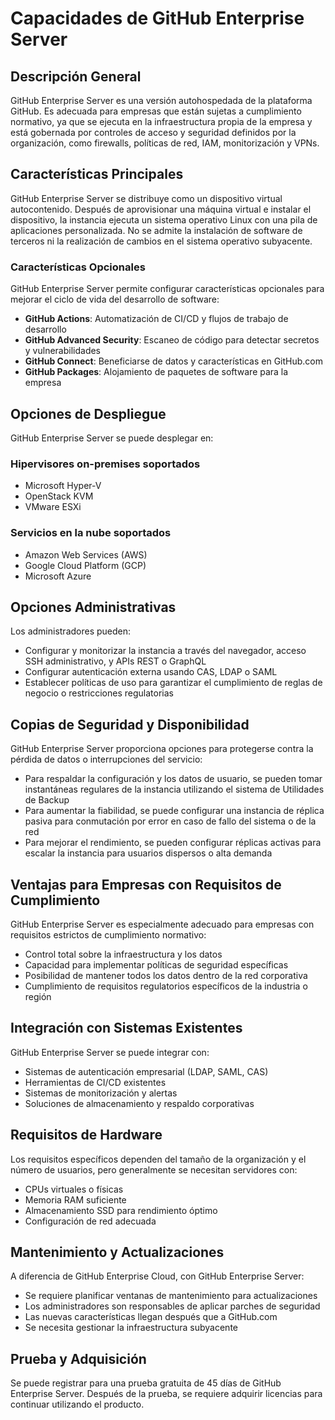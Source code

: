 # Capacidades de GitHub Enterprise Server

## Descripción General

GitHub Enterprise Server es una versión autohospedada de la plataforma GitHub. Es adecuada para empresas que están sujetas a cumplimiento normativo, ya que se ejecuta en la infraestructura propia de la empresa y está gobernada por controles de acceso y seguridad definidos por la organización, como firewalls, políticas de red, IAM, monitorización y VPNs.

## Características Principales

GitHub Enterprise Server se distribuye como un dispositivo virtual autocontenido. Después de aprovisionar una máquina virtual e instalar el dispositivo, la instancia ejecuta un sistema operativo Linux con una pila de aplicaciones personalizada. No se admite la instalación de software de terceros ni la realización de cambios en el sistema operativo subyacente.

### Características Opcionales

GitHub Enterprise Server permite configurar características opcionales para mejorar el ciclo de vida del desarrollo de software:

- **GitHub Actions**: Automatización de CI/CD y flujos de trabajo de desarrollo
- **GitHub Advanced Security**: Escaneo de código para detectar secretos y vulnerabilidades
- **GitHub Connect**: Beneficiarse de datos y características en GitHub.com
- **GitHub Packages**: Alojamiento de paquetes de software para la empresa

## Opciones de Despliegue

GitHub Enterprise Server se puede desplegar en:

### Hipervisores on-premises soportados
- Microsoft Hyper-V
- OpenStack KVM
- VMware ESXi

### Servicios en la nube soportados
- Amazon Web Services (AWS)
- Google Cloud Platform (GCP)
- Microsoft Azure

## Opciones Administrativas

Los administradores pueden:

- Configurar y monitorizar la instancia a través del navegador, acceso SSH administrativo, y APIs REST o GraphQL
- Configurar autenticación externa usando CAS, LDAP o SAML
- Establecer políticas de uso para garantizar el cumplimiento de reglas de negocio o restricciones regulatorias

## Copias de Seguridad y Disponibilidad

GitHub Enterprise Server proporciona opciones para protegerse contra la pérdida de datos o interrupciones del servicio:

- Para respaldar la configuración y los datos de usuario, se pueden tomar instantáneas regulares de la instancia utilizando el sistema de Utilidades de Backup
- Para aumentar la fiabilidad, se puede configurar una instancia de réplica pasiva para conmutación por error en caso de fallo del sistema o de la red
- Para mejorar el rendimiento, se pueden configurar réplicas activas para escalar la instancia para usuarios dispersos o alta demanda

## Ventajas para Empresas con Requisitos de Cumplimiento

GitHub Enterprise Server es especialmente adecuado para empresas con requisitos estrictos de cumplimiento normativo:

- Control total sobre la infraestructura y los datos
- Capacidad para implementar políticas de seguridad específicas
- Posibilidad de mantener todos los datos dentro de la red corporativa
- Cumplimiento de requisitos regulatorios específicos de la industria o región

## Integración con Sistemas Existentes

GitHub Enterprise Server se puede integrar con:

- Sistemas de autenticación empresarial (LDAP, SAML, CAS)
- Herramientas de CI/CD existentes
- Sistemas de monitorización y alertas
- Soluciones de almacenamiento y respaldo corporativas

## Requisitos de Hardware

Los requisitos específicos dependen del tamaño de la organización y el número de usuarios, pero generalmente se necesitan servidores con:

- CPUs virtuales o físicas
- Memoria RAM suficiente
- Almacenamiento SSD para rendimiento óptimo
- Configuración de red adecuada

## Mantenimiento y Actualizaciones

A diferencia de GitHub Enterprise Cloud, con GitHub Enterprise Server:

- Se requiere planificar ventanas de mantenimiento para actualizaciones
- Los administradores son responsables de aplicar parches de seguridad
- Las nuevas características llegan después que a GitHub.com
- Se necesita gestionar la infraestructura subyacente

## Prueba y Adquisición

Se puede registrar para una prueba gratuita de 45 días de GitHub Enterprise Server. Después de la prueba, se requiere adquirir licencias para continuar utilizando el producto.
